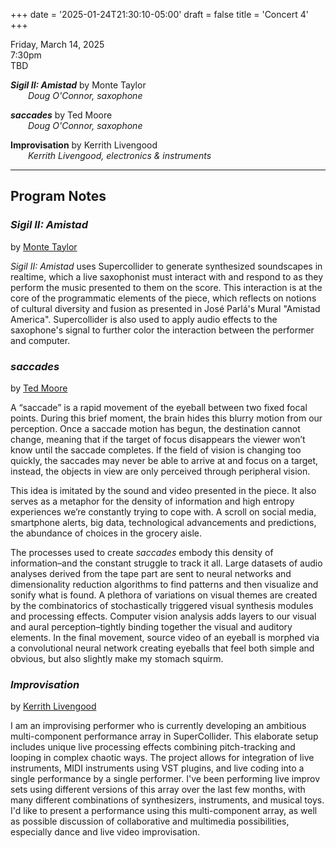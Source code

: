 
+++
date = '2025-01-24T21:30:10-05:00'
draft = false
title = 'Concert 4'
+++

Friday, March 14, 2025  
7:30pm  
TBD


***Sigil II: Amistad*** by Monte Taylor  
&emsp;&emsp;*Doug O'Connor, saxophone*  



***saccades*** by Ted Moore  
&emsp;&emsp;*Doug O'Connor, saxophone*  



**Improvisation** by Kerrith Livengood  
&emsp;&emsp;*Kerrith Livengood, electronics & instruments*  

---

## Program Notes

### *Sigil II: Amistad*

by [Monte Taylor](/bios/#monte-taylor)

*Sigil II: Amistad* uses Supercollider to generate synthesized soundscapes in realtime, which a live saxophonist must interact with and respond to as they perform the music presented to them on the score. This interaction is at the core of the programmatic elements of the piece, which reflects on notions of cultural diversity and fusion as presented in José Parlá's Mural "Amistad America". Supercollider is also used to apply audio effects to the saxophone's signal to further color the interaction between the performer and computer.

### *saccades*

by [Ted Moore](/bios/#ted-moore)

A “saccade” is a rapid movement of the eyeball between two fixed focal points. During this brief moment, the brain hides this blurry motion from our perception. Once a saccade motion has begun, the destination cannot change, meaning that if the target of focus disappears the viewer won’t know until the saccade completes. If the field of vision is changing too quickly, the saccades may never be able to arrive at and focus on a target, instead, the objects in view are only perceived through peripheral vision. 

This idea is imitated by the sound and video presented in the piece. It also serves as a metaphor for the density of information and high entropy experiences we’re constantly trying to cope with. A scroll on social media, smartphone alerts, big data, technological advancements and predictions, the abundance of choices in the grocery aisle.

The processes used to create *saccades* embody this density of information–and the constant struggle to track it all. Large datasets of audio analyses derived from the tape part are sent to neural networks and dimensionality reduction algorithms to find patterns and then visualize and sonify what is found. A plethora of variations on visual themes are created by the combinatorics of stochastically triggered visual synthesis modules and processing effects. Computer vision analysis adds layers to our visual and aural perception–tightly binding together the visual and auditory elements. In the final movement, source video of an eyeball is morphed via a convolutional neural network creating eyeballs that feel both simple and obvious, but also slightly make my stomach squirm.

### *Improvisation*

by [Kerrith Livengood](/bios/#kerrith-livengood)

I am an improvising performer who is currently developing an ambitious multi-component performance array in SuperCollider. This elaborate setup includes unique live processing effects combining pitch-tracking and looping in complex chaotic ways. The project allows for integration of live instruments, MIDI instruments using VST plugins, and live coding into a single performance by a single performer. I've been performing live improv sets using different versions of this array over the last few months, with many different combinations of synthesizers, instruments, and musical toys. I'd like to present a performance using this multi-component array, as well as possible discussion of collaborative and multimedia possibilities, especially dance and live video improvisation.

